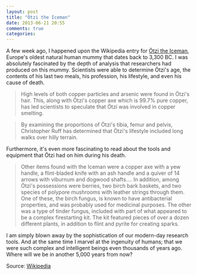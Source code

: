 ```yaml
---
layout: post
title: "Ötzi the Iceman"
date: 2013-06-21 20:55
comments: true
categories: 
---
```


A few week ago, I happened upon the Wikipedia entry for [Ötzi the
Iceman][wiki], Europe's oldest natural human mummy that dates back to 3,300
BC. I was absolutely fascinated by the depth of analysis that researchers had
produced on this mummy. Scientists were able to determine Ötzi's age, the
contents of his last two meals, his profession, his lifestyle, and even his
cause of death.

[wiki]: http://en.wikipedia.org/wiki/%C3%96tzi_the_Iceman

> High levels of both copper particles and arsenic were found in Ötzi's hair.
> This, along with Ötzi's copper axe which is 99.7% pure copper, has led
> scientists to speculate that Ötzi was involved in copper smelting.

> By examining the proportions of Ötzi's tibia, femur and pelvis, Christopher
> Ruff has determined that Ötzi's lifestyle included long walks over hilly
> terrain.

<!-- more -->

Furthermore, it's even more fascinating to read about the tools and equipment
that Ötzi had on him during his death.

> Other items found with the Iceman were a copper axe with a yew handle,
> a flint-bladed knife with an ash handle and a quiver of 14 arrows with
> viburnum and dogwood shafts.... In addition, among Ötzi's possessions were
> berries, two birch bark baskets, and two species of polypore mushrooms with
> leather strings through them. One of these, the birch fungus, is known to
> have antibacterial properties, and was probably used for medicinal purposes.
> The other was a type of tinder fungus, included with part of what appeared
> to be a complex firestarting kit. The kit featured pieces of over a dozen
> different plants, in addition to flint and pyrite for creating sparks.

I am simply blown away by the sophistication of our modern-day research tools.
And at the same time I marvel at the ingenuity of humans; that we were such
complex and intelligent beings even thousands of years ago. Where will we be
in another 5,000 years from now?

Source: [Wikipedia][wiki]

